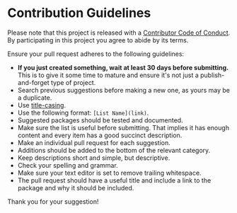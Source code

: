 # Contribution Guidelines

Please note that this project is released with a [Contributor Code of Conduct](code-of-conduct.md). By participating in this project you agree to abide by its terms.

Ensure your pull request adheres to the following guidelines:

- **If you just created something, wait at least 30 days before submitting.** This is to give it some time to mature and ensure it's not just a publish-and-forget type of project.
- Search previous suggestions before making a new one, as yours may be a duplicate.
- Use [title-casing](http://title-casing.com).
- Use the following format: `[List Name](link)`.
- Suggested packages should be tested and documented.
- Make sure the list is useful before submitting. That implies it has enough content and every item has a good succinct description.
- Make an individual pull request for each suggestion.
- Additions should be added to the bottom of the relevant category.
- Keep descriptions short and simple, but descriptive.
- Check your spelling and grammar.
- Make sure your text editor is set to remove trailing whitespace.
- The pull request should have a useful title and include a link to the package and why it should be included.

Thank you for your suggestion!
